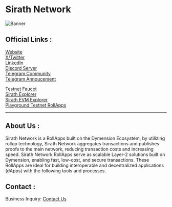 # Sirath Network

![Banner](https://i.imgur.com/lo75FbC.png)

## Official Links :

[Website](https://sirath.network/) \
[X/Twitter](https://x.com/SirathNetwork) \
[LinkedIn](https://www.linkedin.com/company/sirathnetwork) \
[Discord Server](https://discord.gg/4xY6PYdjhz) \
[Telegram Community](https://t.me/SirathNetwork) \
[Telegram Annoucement](https://t.me/SirathNetworkNews)

[Testnet Faucet](https://faucet.sirath.network) \
[Sirath Explorer](https://explorer.sirath.network/sirath) \
[Sirath EVM Explorer](https://evm-explorer.sirath.network) \
[Playground Testnet RollApps](https://playground.dymension.xyz/rollapps/sirathnetwork_6660-1/token)

---

## About Us :
Sirath Network is a RollApps built on the Dymension Ecosystem, by utilizing rollup technology, Sirath Network aggregates transactions and publishes proofs to the main network, reducing transaction costs and increasing speed. Sirath Network RollApps serve as scalable Layer-2 solutions built on Dymension, enabling fast, low-cost, and secure transactions. These RollApps are ideal for building interoperable and decentralized applications (dApps) with the following tools and processes.

## Contact :
Business Inquiry: [Contact Us](https://sirath.network/contact)

